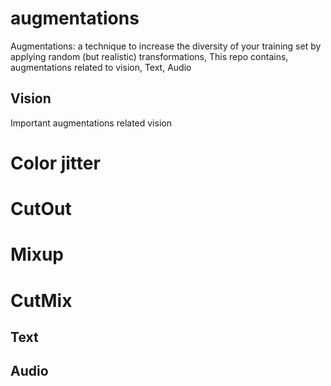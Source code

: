 # augmentations
Augmentations: a technique to increase the diversity of your training set by applying random (but realistic) transformations,
This repo contains, augmentations related to vision, Text, Audio
## Vision
Important augmentations related vision
# Color jitter
# CutOut
# Mixup
# CutMix
## Text
## Audio




